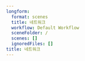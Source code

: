 ```yaml
---
longform:
  format: scenes
  title: 네트워크
  workflow: Default Workflow
  sceneFolder: /
  scenes: []
  ignoredFiles: []
title: 네트워크
---
```


